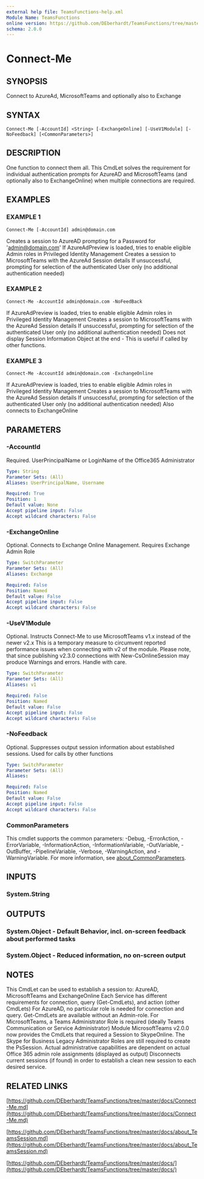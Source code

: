 ```yaml
---
external help file: TeamsFunctions-help.xml
Module Name: TeamsFunctions
online version: https://github.com/DEberhardt/TeamsFunctions/tree/master/docs/Connect-Me.md
schema: 2.0.0
---
```


# Connect-Me

## SYNOPSIS
Connect to AzureAd, MicrosoftTeams and optionally also to Exchange

## SYNTAX

```
Connect-Me [-AccountId] <String> [-ExchangeOnline] [-UseV1Module] [-NoFeedback] [<CommonParameters>]
```

## DESCRIPTION
One function to connect them all.
This CmdLet solves the requirement for individual authentication prompts for AzureAD and MicrosoftTeams
(and optionally also to ExchangeOnline) when multiple connections are required.

## EXAMPLES

### EXAMPLE 1
```
Connect-Me [-AccountId] admin@domain.com
```

Creates a session to AzureAD prompting for a Password for 'admin@domain.com'
If AzureAdPreview is loaded, tries to enable eligible Admin roles in Privileged Identity Management
Creates a session to MicrosoftTeams with the AzureAd Session details
If unsuccessful, prompting for selection of the authenticated User only (no additional authentication needed)

### EXAMPLE 2
```
Connect-Me -AccountId admin@domain.com -NoFeedBack
```

If AzureAdPreview is loaded, tries to enable eligible Admin roles in Privileged Identity Management
Creates a session to MicrosoftTeams with the AzureAd Session details
If unsuccessful, prompting for selection of the authenticated User only (no additional authentication needed)
Does not display Session Information Object at the end - This is useful if called by other functions.

### EXAMPLE 3
```
Connect-Me -AccountId admin@domain.com -ExchangeOnline
```

If AzureAdPreview is loaded, tries to enable eligible Admin roles in Privileged Identity Management
Creates a session to MicrosoftTeams with the AzureAd Session details
If unsuccessful, prompting for selection of the authenticated User only (no additional authentication needed)
Also connects to ExchangeOnline

## PARAMETERS

### -AccountId
Required.
UserPrincipalName or LoginName of the Office365 Administrator

```yaml
Type: String
Parameter Sets: (All)
Aliases: UserPrincipalName, Username

Required: True
Position: 1
Default value: None
Accept pipeline input: False
Accept wildcard characters: False
```

### -ExchangeOnline
Optional.
Connects to Exchange Online Management.
Requires Exchange Admin Role

```yaml
Type: SwitchParameter
Parameter Sets: (All)
Aliases: Exchange

Required: False
Position: Named
Default value: False
Accept pipeline input: False
Accept wildcard characters: False
```

### -UseV1Module
Optional.
Instructs Connect-Me to use MicrosoftTeams v1.x instead of the newer v2.x
This is a temporary measure to circumvent reported performance issues when connecting with v2 of the module.
Please note, that since publishing v2.3.0 connections with New-CsOnlineSession may produce Warnings and errors.
Handle with care.

```yaml
Type: SwitchParameter
Parameter Sets: (All)
Aliases: v1

Required: False
Position: Named
Default value: False
Accept pipeline input: False
Accept wildcard characters: False
```

### -NoFeedback
Optional.
Suppresses output session information about established sessions.
Used for calls by other functions

```yaml
Type: SwitchParameter
Parameter Sets: (All)
Aliases:

Required: False
Position: Named
Default value: False
Accept pipeline input: False
Accept wildcard characters: False
```

### CommonParameters
This cmdlet supports the common parameters: -Debug, -ErrorAction, -ErrorVariable, -InformationAction, -InformationVariable, -OutVariable, -OutBuffer, -PipelineVariable, -Verbose, -WarningAction, and -WarningVariable. For more information, see [about_CommonParameters](http://go.microsoft.com/fwlink/?LinkID=113216).

## INPUTS

### System.String
## OUTPUTS

### System.Object - Default Behavior, incl. on-screen feedback about performed tasks
### System.Object - Reduced information, no on-screen output
## NOTES
This CmdLet can be used to establish a session to: AzureAD, MicrosoftTeams and ExchangeOnline
Each Service has different requirements for connection, query (Get-CmdLets), and action (other CmdLets)
For AzureAD, no particular role is needed for connection and query.
Get-CmdLets are available without an Admin-role.
For MicrosoftTeams, a Teams Administrator Role is required (ideally Teams Communication or Service Administrator)
Module MicrosoftTeams v2.0.0 now provides the CmdLets that required a Session to SkypeOnline.
The Skype for Business Legacy Administrator Roles are still required to create the PsSession.
Actual administrative capabilities are dependent on actual Office 365 admin role assignments (displayed as output)
Disconnects current sessions (if found) in order to establish a clean new session to each desired service.

## RELATED LINKS

[https://github.com/DEberhardt/TeamsFunctions/tree/master/docs/Connect-Me.md](https://github.com/DEberhardt/TeamsFunctions/tree/master/docs/Connect-Me.md)

[https://github.com/DEberhardt/TeamsFunctions/tree/master/docs/about_TeamsSession.md](https://github.com/DEberhardt/TeamsFunctions/tree/master/docs/about_TeamsSession.md)

[https://github.com/DEberhardt/TeamsFunctions/tree/master/docs/](https://github.com/DEberhardt/TeamsFunctions/tree/master/docs/)


